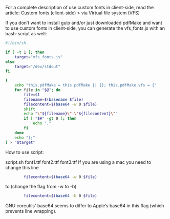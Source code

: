 For a complete description of use custom fonts in client-side, read the article: Custom fonts (client-side) > via Virtual file system (VFS)

If you don’t want to install gulp and/or just downloaded pdfMake and want to use custom fonts in client-side, you can generate the vfs_fonts.js with an bash-script as well:

```sh
#!/bin/sh

if [ -t 1 ]; then
	target="vfs_fonts.js"
else
	target="/dev/stdout"
fi

(
	echo "this.pdfMake = this.pdfMake || {}; this.pdfMake.vfs = {"
	for file in "$@"; do
		file=$1
		filename=$(basename $file)
		filecontent=$(base64 -w 0 $file)
		shift
		echo "\"${filename}\":\"${filecontent}\""
		if [ "$#" -gt 0 ]; then
			echo ","
		fi
	done
	echo "};"
) > "$target"
```

How to use script:

script.sh font1.ttf font2.ttf font3.ttf
If you are using a mac you need to change this line
```sh
		filecontent=$(base64 -w 0 $file)
```
to (change the flag from -w to -b)
```sh
		filecontent=$(base64 -b 0 $file)
```
GNU coreutils' base64 seems to differ to Apple’s base64 in this flag (which prevents line wrapping).